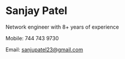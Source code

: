 # Sanjay Patel
Network engineer with 8+ years of experience

Mobile: 744 743 9730

Email: sanjupatel23@gmail.com
